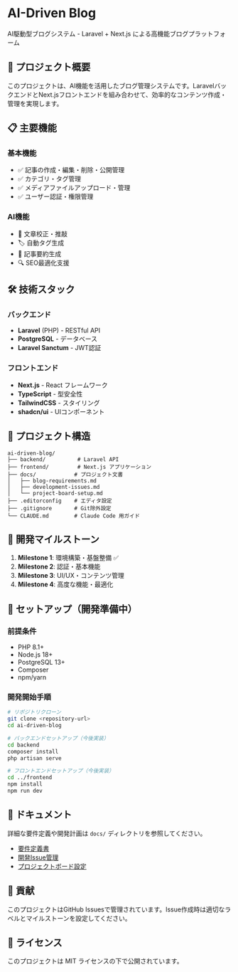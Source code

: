 # AI-Driven Blog

AI駆動型ブログシステム - Laravel + Next.js による高機能ブログプラットフォーム

## 🚀 プロジェクト概要

このプロジェクトは、AI機能を活用したブログ管理システムです。LaravelバックエンドとNext.jsフロントエンドを組み合わせて、効率的なコンテンツ作成・管理を実現します。

## 📋 主要機能

### 基本機能
- ✅ 記事の作成・編集・削除・公開管理
- ✅ カテゴリ・タグ管理
- ✅ メディアファイルアップロード・管理
- ✅ ユーザー認証・権限管理

### AI機能
- 🤖 文章校正・推敲
- 🏷️ 自動タグ生成
- 📝 記事要約生成
- 🔍 SEO最適化支援

## 🛠️ 技術スタック

### バックエンド
- **Laravel** (PHP) - RESTful API
- **PostgreSQL** - データベース
- **Laravel Sanctum** - JWT認証

### フロントエンド
- **Next.js** - React フレームワーク
- **TypeScript** - 型安全性
- **TailwindCSS** - スタイリング
- **shadcn/ui** - UIコンポーネント

## 📁 プロジェクト構造

```
ai-driven-blog/
├── backend/          # Laravel API
├── frontend/         # Next.js アプリケーション
├── docs/            # プロジェクト文書
│   ├── blog-requirements.md
│   ├── development-issues.md
│   └── project-board-setup.md
├── .editorconfig    # エディタ設定
├── .gitignore       # Git除外設定
└── CLAUDE.md        # Claude Code 用ガイド
```

## 🎯 開発マイルストーン

1. **Milestone 1**: 環境構築・基盤整備 ✅
2. **Milestone 2**: 認証・基本機能
3. **Milestone 3**: UI/UX・コンテンツ管理
4. **Milestone 4**: 高度な機能・最適化

## 🚀 セットアップ（開発準備中）

### 前提条件
- PHP 8.1+
- Node.js 18+
- PostgreSQL 13+
- Composer
- npm/yarn

### 開発開始手順
```bash
# リポジトリクローン
git clone <repository-url>
cd ai-driven-blog

# バックエンドセットアップ（今後実装）
cd backend
composer install
php artisan serve

# フロントエンドセットアップ（今後実装）
cd ../frontend
npm install
npm run dev
```

## 📖 ドキュメント

詳細な要件定義や開発計画は `docs/` ディレクトリを参照してください。

- [要件定義書](docs/blog-requirements.md)
- [開発Issue管理](docs/development-issues.md)
- [プロジェクトボード設定](docs/project-board-setup.md)

## 🤝 貢献

このプロジェクトはGitHub Issuesで管理されています。Issue作成時は適切なラベルとマイルストーンを設定してください。

## 📄 ライセンス

このプロジェクトは MIT ライセンスの下で公開されています。
